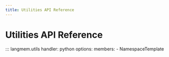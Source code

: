 ```yaml
---
title: Utilities API Reference
---
```


# Utilities API Reference

::: langmem.utils
    handler: python
    options:
      members:
        - NamespaceTemplate
